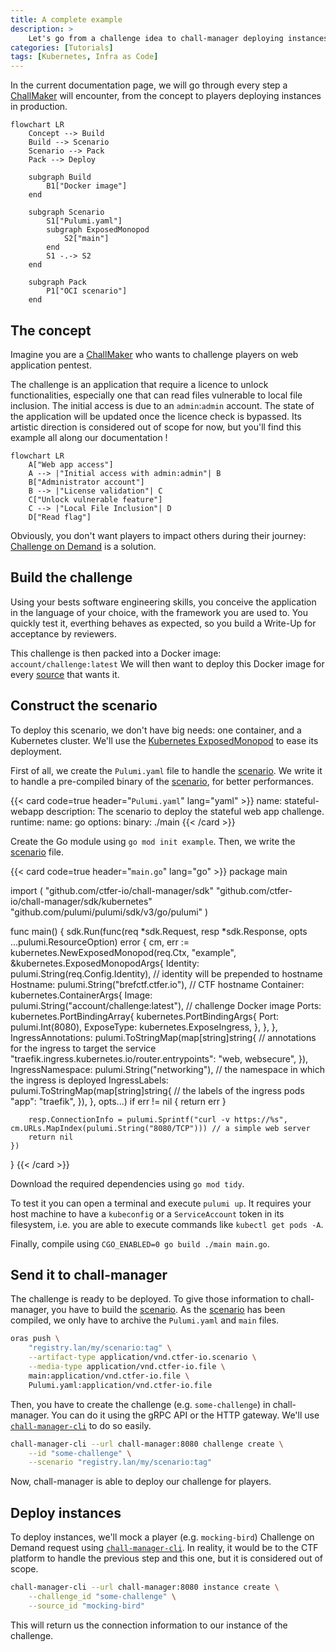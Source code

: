 ```yaml
---
title: A complete example
description: >
    Let's go from a challenge idea to chall-manager deploying instances !
categories: [Tutorials]
tags: [Kubernetes, Infra as Code]
---
```


In the current documentation page, we will go through every step a [ChallMaker](/docs/chall-manager/glossary#challmaker) will encounter, from the concept to players deploying instances in production.

```mermaid
flowchart LR
    Concept --> Build
    Build --> Scenario
    Scenario --> Pack
    Pack --> Deploy

    subgraph Build
        B1["Docker image"]
    end

    subgraph Scenario
        S1["Pulumi.yaml"]
        subgraph ExposedMonopod
            S2["main"]
        end
        S1 -.-> S2
    end

    subgraph Pack
        P1["OCI scenario"]
    end
```

## The concept

Imagine you are a [ChallMaker](/docs/chall-manager/glossary#challmaker) who wants to challenge players on web application pentest.

The challenge is an application that require a licence to unlock functionalities, especially one that can read files vulnerable to local file inclusion. The initial access is due to an `admin`:`admin` account. The state of the application will be updated once the licence check is bypassed.
Its artistic direction is considered out of scope for now, but you'll find this example all along our documentation !

```mermaid
flowchart LR
    A["Web app access"]
    A --> |"Initial access with admin:admin"| B
    B["Administrator account"]
    B --> |"License validation"| C 
    C["Unlock vulnerable feature"]
    C --> |"Local File Inclusion"| D
    D["Read flag"]
```

Obviously, you don't want players to impact others during their journey: [Challenge on Demand](/docs/chall-manager/glossary#challenge-on-demand) is a solution.

## Build the challenge

Using your bests software engineering skills, you conceive the application in the language of your choice, with the framework you are used to.
You quickly test it, everthing behaves as expected, so you build a Write-Up for acceptance by reviewers.

This challenge is then packed into a Docker image: `account/challenge:latest`
We will then want to deploy this Docker image for every [source](/docs/chall-manager/glossary#source) that wants it.

## Construct the scenario

To deploy this scenario, we don't have big needs: one container, and a Kubernetes cluster.
We'll use the [Kubernetes ExposedMonopod](/docs/chall-manager/challmaker-guides/software-development-kit#kubernetes-exposedmonopod) to ease its deployment.

First of all, we create the `Pulumi.yaml` file to handle the [scenario](/docs/chall-manager/glossary#scenario).
We write it to handle a pre-compiled binary of the [scenario](/docs/chall-manager/glossary#scenario), for better performances.

{{< card code=true header="`Pulumi.yaml`" lang="yaml" >}}
name: stateful-webapp
description: The scenario to deploy the stateful web app challenge.
runtime:
  name: go
  options:
   binary: ./main
{{< /card >}}

Create the Go module using `go mod init example`.
Then, we write the [scenario](/docs/chall-manager/glossary#scenario) file.

{{< card code=true header="`main.go`" lang="go" >}}
package main

import (
	"github.com/ctfer-io/chall-manager/sdk"
	"github.com/ctfer-io/chall-manager/sdk/kubernetes"
	"github.com/pulumi/pulumi/sdk/v3/go/pulumi"
)

func main() {
	sdk.Run(func(req *sdk.Request, resp *sdk.Response, opts ...pulumi.ResourceOption) error {
		cm, err := kubernetes.NewExposedMonopod(req.Ctx, "example", &kubernetes.ExposedMonopodArgs{
			Identity: pulumi.String(req.Config.Identity), // identity will be prepended to hostname
			Hostname: pulumi.String("brefctf.ctfer.io"),  // CTF hostname
			Container: kubernetes.ContainerArgs{
				Image: pulumi.String("account/challenge:latest"), // challenge Docker image
				Ports: kubernetes.PortBindingArray{
					kubernetes.PortBindingArgs{
						Port:       pulumi.Int(8080),
						ExposeType: kubernetes.ExposeIngress,
					},
				},
			},
			IngressAnnotations: pulumi.ToStringMap(map[string]string{ // annotations for the ingress to target the service
				"traefik.ingress.kubernetes.io/router.entrypoints": "web, websecure",
			}),
			IngressNamespace: pulumi.String("networking"), // the namespace in which the ingress is deployed
			IngressLabels: pulumi.ToStringMap(map[string]string{ // the labels of the ingress pods
				"app": "traefik",
			}),
		}, opts...)
		if err != nil {
			return err
		}

		resp.ConnectionInfo = pulumi.Sprintf("curl -v https://%s", cm.URLs.MapIndex(pulumi.String("8080/TCP"))) // a simple web server
		return nil
	})
}
{{< /card >}}

Download the required dependencies using `go mod tidy`.

To test it you can open a terminal and execute `pulumi up`. It requires your host machine to have a `kubeconfig` or a `ServiceAccount` token in its filesystem, i.e. you are able to execute commands like `kubectl get pods -A`.

Finally, compile using `CGO_ENABLED=0 go build ./main main.go`.

## Send it to chall-manager

The challenge is ready to be deployed. To give those information to chall-manager, you have to build the [scenario](/docs/chall-manager/glossary#scenario).
As the [scenario](/docs/chall-manager/glossary#scenario) has been compiled, we only have to archive the `Pulumi.yaml` and `main` files.

```bash
oras push \
	"registry.lan/my/scenario:tag" \
	--artifact-type application/vnd.ctfer-io.scenario \
	--media-type application/vnd.ctfer-io.file \
	main:application/vnd.ctfer-io.file \
    Pulumi.yaml:application/vnd.ctfer-io.file
```

Then, you have to create the challenge (e.g. `some-challenge`) in chall-manager. You can do it using the gRPC API or the HTTP gateway.
We'll use [`chall-manager-cli`](https://github.com/ctfer-io/chall-manager/blob/main/cmd/chall-manager-cli) to do so easily.

```bash
chall-manager-cli --url chall-manager:8080 challenge create \
    --id "some-challenge" \
    --scenario "registry.lan/my/scenario:tag"
```

Now, chall-manager is able to deploy our challenge for players.

## Deploy instances

To deploy instances, we'll mock a player (e.g. `mocking-bird`) Challenge on Demand request using [`chall-manager-cli`](https://github.com/ctfer-io/chall-manager/blob/main/cmd/chall-manager-cli).
In reality, it would be to the CTF platform to handle the previous step and this one, but it is considered out of scope.

```bash
chall-manager-cli --url chall-manager:8080 instance create \
    --challenge_id "some-challenge" \
    --source_id "mocking-bird"
```

This will return us the connection information to our instance of the challenge.
